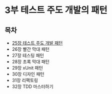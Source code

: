 # 3부 테스트 주도 개발의 패턴


## 목차

- [25장 테스트 주도 개발 패턴](./section25/README.md)
-  26장 빨간 막대 패턴
-  27장 테스팅 패턴
-  28장 초록 막대 패턴
-  29장 xUnit 패턴
-  30장 디자인 패턴
-  31장 리팩토링
-  32장 TDD 마스터하기

